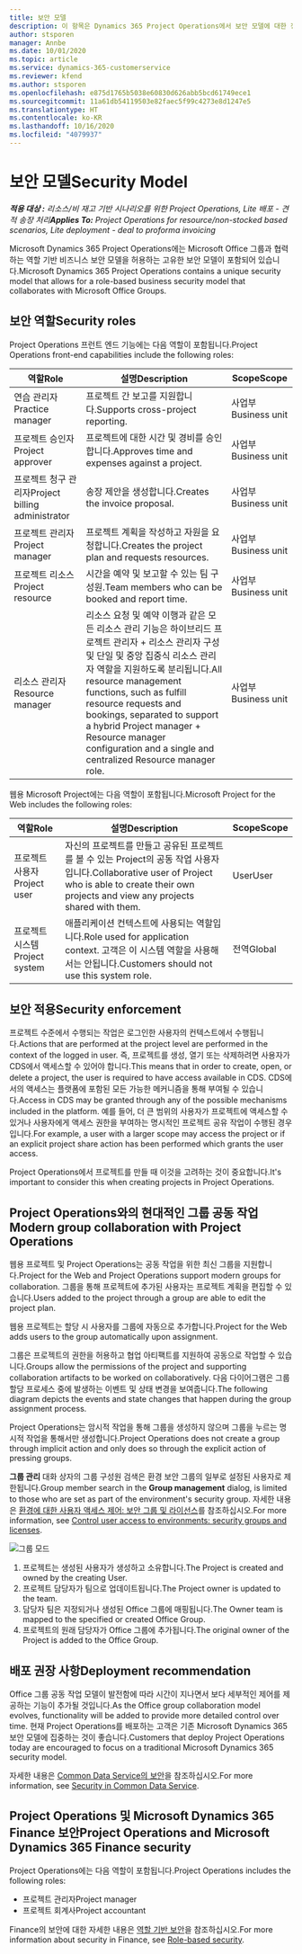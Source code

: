```yaml
---
title: 보안 모델
description: 이 항목은 Dynamics 365 Project Operations에서 보안 모델에 대한 정보를 제공합니다.
author: stsporen
manager: Annbe
ms.date: 10/01/2020
ms.topic: article
ms.service: dynamics-365-customerservice
ms.reviewer: kfend
ms.author: stsporen
ms.openlocfilehash: e875d1765b5038e60830d626abb5bcd61749ece1
ms.sourcegitcommit: 11a61db54119503e82faec5f99c4273e8d1247e5
ms.translationtype: HT
ms.contentlocale: ko-KR
ms.lasthandoff: 10/16/2020
ms.locfileid: "4079937"
---
```

# <a name="security-model"></a><span data-ttu-id="d6767-103">보안 모델</span><span class="sxs-lookup"><span data-stu-id="d6767-103">Security Model</span></span>

<span data-ttu-id="d6767-104">_**적용 대상 :** 리소스/비 재고 기반 시나리오를 위한 Project Operations, Lite 배포 - 견적 송장 처리_</span><span class="sxs-lookup"><span data-stu-id="d6767-104">_**Applies To:** Project Operations for resource/non-stocked based scenarios, Lite deployment - deal to proforma invoicing_</span></span>

<span data-ttu-id="d6767-105">Microsoft Dynamics 365 Project Operations에는 Microsoft Office 그룹과 협력하는 역할 기반 비즈니스 보안 모델을 허용하는 고유한 보안 모델이 포함되어 있습니다.</span><span class="sxs-lookup"><span data-stu-id="d6767-105">Microsoft Dynamics 365 Project Operations contains a unique security model that allows for a role-based business security model that collaborates with Microsoft Office Groups.</span></span> 


## <a name="security-roles"></a><span data-ttu-id="d6767-106">보안 역할</span><span class="sxs-lookup"><span data-stu-id="d6767-106">Security roles</span></span>
<span data-ttu-id="d6767-107">Project Operations 프런트 엔드 기능에는 다음 역할이 포함됩니다.</span><span class="sxs-lookup"><span data-stu-id="d6767-107">Project Operations front-end capabilities include the following roles:</span></span>

| <span data-ttu-id="d6767-108">역할</span><span class="sxs-lookup"><span data-stu-id="d6767-108">Role</span></span>                          | <span data-ttu-id="d6767-109">설명</span><span class="sxs-lookup"><span data-stu-id="d6767-109">Description</span></span>                                                                                                                                                                 | <span data-ttu-id="d6767-110">Scope</span><span class="sxs-lookup"><span data-stu-id="d6767-110">Scope</span></span> |
|-------------------------------|-----------------------------------------------------------------------------------------------------------------------------------------------------------------------------|------|
| <span data-ttu-id="d6767-111">연습 관리자</span><span class="sxs-lookup"><span data-stu-id="d6767-111">Practice manager</span></span>              | <span data-ttu-id="d6767-112">프로젝트 간 보고를 지원합니다.</span><span class="sxs-lookup"><span data-stu-id="d6767-112">Supports cross-project reporting.</span></span>                                                                                                            | <span data-ttu-id="d6767-113">사업부</span><span class="sxs-lookup"><span data-stu-id="d6767-113">Business unit</span></span>              |
| <span data-ttu-id="d6767-114">프로젝트 승인자</span><span class="sxs-lookup"><span data-stu-id="d6767-114">Project approver</span></span>              | <span data-ttu-id="d6767-115">프로젝트에 대한 시간 및 경비를 승인합니다.</span><span class="sxs-lookup"><span data-stu-id="d6767-115">Approves time and expenses against a project.</span></span>                                                                                                                              | <span data-ttu-id="d6767-116">사업부</span><span class="sxs-lookup"><span data-stu-id="d6767-116">Business unit</span></span> |
| <span data-ttu-id="d6767-117">프로젝트 청구 관리자</span><span class="sxs-lookup"><span data-stu-id="d6767-117">Project billing administrator</span></span> | <span data-ttu-id="d6767-118">송장 제안을 생성합니다.</span><span class="sxs-lookup"><span data-stu-id="d6767-118">Creates the invoice proposal.</span></span>                                                                                                                                                 | <span data-ttu-id="d6767-119">사업부</span><span class="sxs-lookup"><span data-stu-id="d6767-119">Business unit</span></span> |
| <span data-ttu-id="d6767-120">프로젝트 관리자</span><span class="sxs-lookup"><span data-stu-id="d6767-120">Project manager</span></span>               | <span data-ttu-id="d6767-121">프로젝트 계획을 작성하고 자원을 요청합니다.</span><span class="sxs-lookup"><span data-stu-id="d6767-121">Creates the project plan and requests resources.</span></span>                                                                                                                              | <span data-ttu-id="d6767-122">사업부</span><span class="sxs-lookup"><span data-stu-id="d6767-122">Business unit</span></span> |
| <span data-ttu-id="d6767-123">프로젝트 리소스</span><span class="sxs-lookup"><span data-stu-id="d6767-123">Project resource</span></span>              | <span data-ttu-id="d6767-124">시간을 예약 및 보고할 수 있는 팀 구성원.</span><span class="sxs-lookup"><span data-stu-id="d6767-124">Team members who can be booked and report time.</span></span>                                                                                                          | <span data-ttu-id="d6767-125">사업부</span><span class="sxs-lookup"><span data-stu-id="d6767-125">Business unit</span></span>|
| <span data-ttu-id="d6767-126">리소스 관리자</span><span class="sxs-lookup"><span data-stu-id="d6767-126">Resource manager</span></span>              | <span data-ttu-id="d6767-127">리소스 요청 및 예약 이행과 같은 모든 리소스 관리 기능은 하이브리드 프로젝트 관리자 + 리소스 관리자 구성 및 단일 및 중앙 집중식 리소스 관리자 역할을 지원하도록 분리됩니다.</span><span class="sxs-lookup"><span data-stu-id="d6767-127">All resource management functions, such as fulfill resource requests and bookings, separated to support a hybrid Project manager + Resource manager configuration and a single and centralized Resource manager role.</span></span> | <span data-ttu-id="d6767-128">사업부</span><span class="sxs-lookup"><span data-stu-id="d6767-128">Business unit</span></span> |


<span data-ttu-id="d6767-129">웹용 Microsoft Project에는 다음 역할이 포함됩니다.</span><span class="sxs-lookup"><span data-stu-id="d6767-129">Microsoft Project for the Web includes the following roles:</span></span>

| <span data-ttu-id="d6767-130">역할</span><span class="sxs-lookup"><span data-stu-id="d6767-130">Role</span></span>           | <span data-ttu-id="d6767-131">설명</span><span class="sxs-lookup"><span data-stu-id="d6767-131">Description</span></span>                                                                                                        | <span data-ttu-id="d6767-132">Scope</span><span class="sxs-lookup"><span data-stu-id="d6767-132">Scope</span></span>  |
|----------------|--------------------------------------------------------------------------------------------------------------------|--------|
| <span data-ttu-id="d6767-133">프로젝트 사용자</span><span class="sxs-lookup"><span data-stu-id="d6767-133">Project user</span></span>   | <span data-ttu-id="d6767-134">자신의 프로젝트를 만들고 공유된 프로젝트를 볼 수 있는 Project의 공동 작업 사용자입니다.</span><span class="sxs-lookup"><span data-stu-id="d6767-134">Collaborative user of Project   who is able to create their own projects and view any projects shared with   them.</span></span> | <span data-ttu-id="d6767-135">User</span><span class="sxs-lookup"><span data-stu-id="d6767-135">User</span></span>   |
| <span data-ttu-id="d6767-136">프로젝트 시스템</span><span class="sxs-lookup"><span data-stu-id="d6767-136">Project system</span></span> | <span data-ttu-id="d6767-137">애플리케이션 컨텍스트에 사용되는 역할입니다.</span><span class="sxs-lookup"><span data-stu-id="d6767-137">Role used for application   context.</span></span> <span data-ttu-id="d6767-138">고객은 이 시스템 역할을 사용해서는 안됩니다.</span><span class="sxs-lookup"><span data-stu-id="d6767-138">Customers should not use this system role.</span></span>                                    | <span data-ttu-id="d6767-139">전역</span><span class="sxs-lookup"><span data-stu-id="d6767-139">Global</span></span> |

## <a name="security-enforcement"></a><span data-ttu-id="d6767-140">보안 적용</span><span class="sxs-lookup"><span data-stu-id="d6767-140">Security enforcement</span></span>
<span data-ttu-id="d6767-141">프로젝트 수준에서 수행되는 작업은 로그인한 사용자의 컨텍스트에서 수행됩니다.</span><span class="sxs-lookup"><span data-stu-id="d6767-141">Actions that are performed at the project level are performed in the context of the logged in user.</span></span> <span data-ttu-id="d6767-142">즉, 프로젝트를 생성, 열기 또는 삭제하려면 사용자가 CDS에서 액세스할 수 있어야 합니다.</span><span class="sxs-lookup"><span data-stu-id="d6767-142">This means that in order to create, open, or delete a project, the user is required to have access available in CDS.</span></span> <span data-ttu-id="d6767-143">CDS에서의 액세스는 플랫폼에 포함된 모든 가능한 메커니즘을 통해 부여될 수 있습니다.</span><span class="sxs-lookup"><span data-stu-id="d6767-143">Access in CDS may be granted through any of the possible mechanisms included in the platform.</span></span> <span data-ttu-id="d6767-144">예를 들어, 더 큰 범위의 사용자가 프로젝트에 액세스할 수 있거나 사용자에게 액세스 권한을 부여하는 명시적인 프로젝트 공유 작업이 수행된 경우입니다.</span><span class="sxs-lookup"><span data-stu-id="d6767-144">For example, a user with a larger scope may access the project or if an explicit project share action has been performed which grants the user access.</span></span>

<span data-ttu-id="d6767-145">Project Operations에서 프로젝트를 만들 때 이것을 고려하는 것이 중요합니다.</span><span class="sxs-lookup"><span data-stu-id="d6767-145">It's important to consider this when creating projects in Project Operations.</span></span>

## <a name="modern-group-collaboration-with-project-operations"></a><span data-ttu-id="d6767-146">Project Operations와의 현대적인 그룹 공동 작업</span><span class="sxs-lookup"><span data-stu-id="d6767-146">Modern group collaboration with Project Operations</span></span>
<span data-ttu-id="d6767-147">웹용 프로젝트 및 Project Operations는 공동 작업을 위한 최신 그룹을 지원합니다.</span><span class="sxs-lookup"><span data-stu-id="d6767-147">Project for the Web and Project Operations support modern groups for collaboration.</span></span> <span data-ttu-id="d6767-148">그룹을 통해 프로젝트에 추가된 사용자는 프로젝트 계획을 편집할 수 있습니다.</span><span class="sxs-lookup"><span data-stu-id="d6767-148">Users added to the project through a group are able to edit the project plan.</span></span>

<span data-ttu-id="d6767-149">웹용 프로젝트는 할당 시 사용자를 그룹에 자동으로 추가합니다.</span><span class="sxs-lookup"><span data-stu-id="d6767-149">Project for the Web adds users to the group automatically upon assignment.</span></span>

<span data-ttu-id="d6767-150">그룹은 프로젝트의 권한을 허용하고 협업 아티팩트를 지원하여 공동으로 작업할 수 있습니다.</span><span class="sxs-lookup"><span data-stu-id="d6767-150">Groups allow the permissions of the project and supporting collaboration artifacts to be worked on collaboratively.</span></span> <span data-ttu-id="d6767-151">다음 다이어그램은 그룹 할당 프로세스 중에 발생하는 이벤트 및 상태 변경을 보여줍니다.</span><span class="sxs-lookup"><span data-stu-id="d6767-151">The following diagram depicts the events and state changes that happen during the group assignment process.</span></span>

<span data-ttu-id="d6767-152">Project Operations는 암시적 작업을 통해 그룹을 생성하지 않으며 그룹을 누르는 명시적 작업을 통해서만 생성합니다.</span><span class="sxs-lookup"><span data-stu-id="d6767-152">Project Operations does not create a group through implicit action and only does so through the explicit action of pressing groups.</span></span>

<span data-ttu-id="d6767-153">**그룹 관리** 대화 상자의 그룹 구성원 검색은 환경 보안 그룹의 일부로 설정된 사용자로 제한됩니다.</span><span class="sxs-lookup"><span data-stu-id="d6767-153">Group member search in the **Group management** dialog, is limited to those who are set as part of the environment's security group.</span></span> <span data-ttu-id="d6767-154">자세한 내용은 [환경에 대한 사용자 액세스 제어: 보안 그룹 및 라이선스](https://docs.microsoft.com/power-platform/admin/control-user-access)를 참조하십시오.</span><span class="sxs-lookup"><span data-stu-id="d6767-154">For more information, see [Control user access to environments: security groups and licenses](https://docs.microsoft.com/power-platform/admin/control-user-access).</span></span>

![그룹 모드](./media/groupsmode.png)

1. <span data-ttu-id="d6767-156">프로젝트는 생성된 사용자가 생성하고 소유합니다.</span><span class="sxs-lookup"><span data-stu-id="d6767-156">The Project is created and owned by the creating User.</span></span>
2. <span data-ttu-id="d6767-157">프로젝트 담당자가 팀으로 업데이트됩니다.</span><span class="sxs-lookup"><span data-stu-id="d6767-157">The Project owner is updated to the team.</span></span>
3. <span data-ttu-id="d6767-158">담당자 팀은 지정되거나 생성된 Office 그룹에 매핑됩니다.</span><span class="sxs-lookup"><span data-stu-id="d6767-158">The Owner team is mapped to the specified or created Office Group.</span></span>
4. <span data-ttu-id="d6767-159">프로젝트의 원래 담당자가 Office 그룹에 추가됩니다.</span><span class="sxs-lookup"><span data-stu-id="d6767-159">The original owner of the Project is added to the Office Group.</span></span>

## <a name="deployment-recommendation"></a><span data-ttu-id="d6767-160">배포 권장 사항</span><span class="sxs-lookup"><span data-stu-id="d6767-160">Deployment recommendation</span></span>
<span data-ttu-id="d6767-161">Office 그룹 공동 작업 모델이 발전함에 따라 시간이 지나면서 보다 세부적인 제어를 제공하는 기능이 추가될 것입니다.</span><span class="sxs-lookup"><span data-stu-id="d6767-161">As the Office group collaboration model evolves, functionality will be added to provide more detailed control over time.</span></span> <span data-ttu-id="d6767-162">현재 Project Operations를 배포하는 고객은 기존 Microsoft Dynamics 365 보안 모델에 집중하는 것이 좋습니다.</span><span class="sxs-lookup"><span data-stu-id="d6767-162">Customers that deploy Project Operations today are encouraged to focus on a traditional Microsoft Dynamics 365 security model.</span></span>

<span data-ttu-id="d6767-163">자세한 내용은 [Common Data Service의 보안](https://docs.microsoft.com/power-platform/admin/wp-security)을 참조하십시오.</span><span class="sxs-lookup"><span data-stu-id="d6767-163">For more information, see [Security in Common Data Service](https://docs.microsoft.com/power-platform/admin/wp-security).</span></span>

## <a name="project-operations-and-microsoft-dynamics-365-finance-security"></a><span data-ttu-id="d6767-164">Project Operations 및 Microsoft Dynamics 365 Finance 보안</span><span class="sxs-lookup"><span data-stu-id="d6767-164">Project Operations and Microsoft Dynamics 365 Finance security</span></span>
<span data-ttu-id="d6767-165">Project Operations에는 다음 역할이 포함됩니다.</span><span class="sxs-lookup"><span data-stu-id="d6767-165">Project Operations includes the following roles:</span></span>

- <span data-ttu-id="d6767-166">프로젝트 관리자</span><span class="sxs-lookup"><span data-stu-id="d6767-166">Project manager</span></span>
- <span data-ttu-id="d6767-167">프로젝트 회계사</span><span class="sxs-lookup"><span data-stu-id="d6767-167">Project accountant</span></span>

<span data-ttu-id="d6767-168">Finance의 보안에 대한 자세한 내용은 [역할 기반 보안](https://docs.microsoft.com/dynamics365/fin-ops-core/dev-itpro/sysadmin/role-based-security)을 참조하십시오.</span><span class="sxs-lookup"><span data-stu-id="d6767-168">For more information about security in Finance, see [Role-based security](https://docs.microsoft.com/dynamics365/fin-ops-core/dev-itpro/sysadmin/role-based-security).</span></span>


